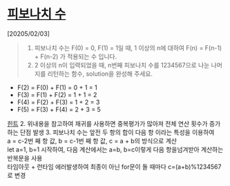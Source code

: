 # [피보나치 수](https://school.programmers.co.kr/learn/courses/30/lessons/12945)

[20205/02/03]

> 1.  피보나치 수는 F(0) = 0, F(1) = 1일 때, 1 이상의 n에 대하여 F(n) = F(n-1) + F(n-2) 가 적용되는 수 입니다.
> 2.  2 이상의 n이 입력되었을 때, n번째 피보나치 수를 1234567으로 나눈 나머지를 리턴하는 함수, solution을 완성해 주세요.

- F(2) = F(0) + F(1) = 0 + 1 = 1
- F(3) = F(1) + F(2) = 1 + 1 = 2
- F(4) = F(2) + F(3) = 1 + 2 = 3
- F(5) = F(3) + F(4) = 2 + 3 = 5

[힌트](https://school.programmers.co.kr/learn/courses/14743/lessons/116433) 2. 위내용을 참고하여 재귀를 사용하면 중복평가가 많아져 전체 연산 횟수가 증가 하는 단점 발생 3. 피보나치 수는 앞전 두 항의 합이 다음 항 이라는 특성을 이용하여<br />
a = c-2번 째 항 값, b = c-1번 째 항 값, c = a + b의 방식으로 계산<br />
let a=1, b=1 시작하여, 다음 계산에서는 a=b, b=c이렇게 다음 항을넘겨받아 계산하는 반복문을 사용<br />
타임아웃 + 런타임 에러발생하여 최종이 아닌 for문이 돌 때마다 c=(a+b)%1234567로 변경
